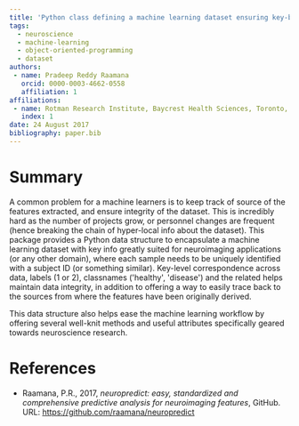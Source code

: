```yaml
---
title: 'Python class defining a machine learning dataset ensuring key-based correspondence and maintaining integrity'
tags:
  - neuroscience
  - machine-learning
  - object-oriented-programming
  - dataset
authors:
 - name: Pradeep Reddy Raamana
   orcid: 0000-0003-4662-0558
   affiliation: 1
affiliations:
 - name: Rotman Research Institute, Baycrest Health Sciences, Toronto, ON, Canada
   index: 1
date: 24 August 2017
bibliography: paper.bib
---
```


# Summary

A common problem for a machine learners is to keep track of source of the features extracted, and ensure integrity of the dataset. This is incredibly hard as the number of projects grow, or personnel changes are frequent (hence breaking the chain of hyper-local info about the dataset). This package provides a Python data structure to encapsulate a machine learning dataset with key info greatly suited for neuroimaging applications (or any other domain), where each sample needs to be uniquely identified with a subject ID (or something similar). Key-level correspondence across data, labels (1 or 2), classnames ('healthy', 'disease') and the related helps maintain data integrity, in addition to offering a way to easily trace back to the sources from where the features have been originally derived.

This data structure also helps ease the machine learning workflow by offering several well-knit methods and useful attributes specifically geared towards neuroscience research.

# References

 - Raamana, P.R., 2017, *neuropredict: easy, standardized and comprehensive predictive analysis for neuroimaging features*, GitHub. URL: https://github.com/raamana/neuropredict
